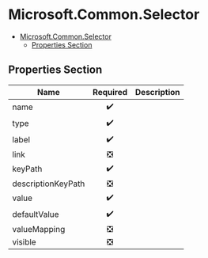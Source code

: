 <a name="microsoft-common-selector"></a>
# Microsoft.Common.Selector
* [Microsoft.Common.Selector](#microsoft-common-selector)
    * [Properties Section](#microsoft-common-selector-properties-section)

<a name="microsoft-common-selector-properties-section"></a>
## Properties Section
| Name | Required | Description
| ---|:--:|:--:|
|name|:heavy_check_mark:|
|type|:heavy_check_mark:|
|label|:heavy_check_mark:|
|link|:negative_squared_cross_mark:|
|keyPath|:heavy_check_mark:|
|descriptionKeyPath|:negative_squared_cross_mark:|
|value|:heavy_check_mark:|
|defaultValue|:heavy_check_mark:|
|valueMapping|:negative_squared_cross_mark:|
|visible|:negative_squared_cross_mark:|
